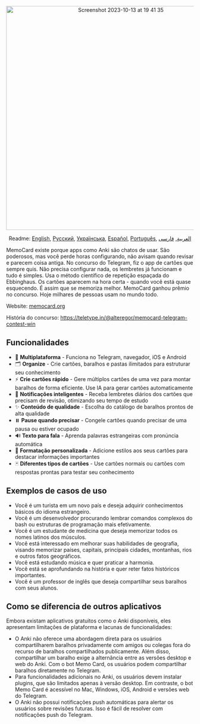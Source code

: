 <p align="center">
<img width="600" alt="Screenshot 2023-10-13 at 19 41 35" src="https://github.com/kubk/memo-card/assets/22447849/7f754776-3e57-4669-becc-410e1b285199"></p>

<p align="center">
  Readme: <a href="../README.md">English</a>, <a href="./README.ru.md">Русский</a>, <a href="./README.ua.md">Українська</a>, <a href="./README.es.md">Español</a>, <a href="./README.pt-br.md">Português</a>, <a href="./README.ar.md">العربية</a>, <a href="./README.fa.md">فارسی</a>
</p>

MemoCard existe porque apps como Anki são chatos de usar. São poderosos, mas você perde horas configurando, não avisam quando revisar e parecem coisa antiga. No concurso do Telegram, fiz o app de cartões que sempre quis. Não precisa configurar nada, os lembretes já funcionam e tudo é simples. Usa o método científico de repetição espaçada do Ebbinghaus. Os cartões aparecem na hora certa - quando você está quase esquecendo. É assim que se memoriza melhor. MemoCard ganhou prêmio no concurso. Hoje milhares de pessoas usam no mundo todo.

Website: [memocard.org](https://memocard.org/pt-br)

História do concurso: https://teletype.in/@alteregor/memocard-telegram-contest-win

## Funcionalidades

- 📱 **Multiplataforma** - Funciona no Telegram, navegador, iOS e Android
- 🗂️ **Organize** - Crie cartões, baralhos e pastas ilimitados para estruturar seu conhecimento
- ⚡ **Crie cartões rápido** - Gere múltiplos cartões de uma vez para montar baralhos de forma eficiente. Use IA para gerar cartões automaticamente
- 🔔 **Notificações inteligentes** - Receba lembretes diários dos cartões que precisam de revisão, otimizando seu tempo de estudo
- ✨ **Conteúdo de qualidade** - Escolha do catálogo de baralhos prontos de alta qualidade
- ⏸️ **Pause quando precisar** - Congele cartões quando precisar de uma pausa ou estiver ocupado
- 🔊 **Texto para fala** - Aprenda palavras estrangeiras com pronúncia automática
- 🎨 **Formatação personalizada** - Adicione estilos aos seus cartões para destacar informações importantes
- 🃏 **Diferentes tipos de cartões** - Use cartões normais ou cartões com respostas prontas para testar seu conhecimento

## Exemplos de casos de uso
- Você é um turista em um novo país e deseja adquirir conhecimentos básicos do idioma estrangeiro.
- Você é um desenvolvedor procurando lembrar comandos complexos do bash ou estruturas de programação mais efetivamente.
- Você é um estudante de medicina que deseja memorizar todos os nomes latinos dos músculos.
- Você está interessado em melhorar suas habilidades de geografia, visando memorizar países, capitais, principais cidades, montanhas, rios e outros fatos geográficos.
- Você está estudando música e quer praticar a harmonia.
- Você está se aprofundando na história e quer reter fatos históricos importantes.
- Você é um professor de inglês que deseja compartilhar seus baralhos com seus alunos.

## Como se diferencia de outros aplicativos

Embora existam aplicativos gratuitos como o Anki disponíveis, eles apresentam limitações de plataforma e lacunas de funcionalidades:
- O Anki não oferece uma abordagem direta para os usuários compartilharem baralhos privadamente com amigos ou colegas fora do recurso de baralhos compartilhados publicamente. Além disso, compartilhar um baralho exige a alternância entre as versões desktop e web do Anki. Com o bot Memo Card, os usuários podem compartilhar baralhos diretamente no Telegram.
- Para funcionalidades adicionais no Anki, os usuários devem instalar plugins, que são limitados apenas à versão desktop. Em contraste, o bot Memo Card é acessível no Mac, Windows, iOS, Android e versões web do Telegram.
- O Anki não possui notificações push automáticas para alertar os usuários sobre revisões futuras. Isso é fácil de resolver com notificações push do Telegram.

